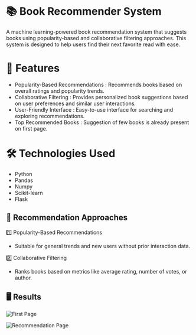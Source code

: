# 📚 Book Recommender System
A machine learning-powered book recommendation system that suggests books using popularity-based and collaborative filtering approaches. This system is designed to help users find their next favorite read with ease.

# 🚀 Features
<ul>
  <li>Popularity-Based Recommendations : Recommends books based on overall ratings and popularity trends.</li>
  <li>Collaborative Filtering : Provides personalized book suggestions based on user preferences and similar user interactions.</li>
  <li>User-Friendly Interface : Easy-to-use interface for searching and exploring recommendations.</li>
  <li>Top Recommended Books : Suggestion of few books is already present on first page. </li>
</ul>

# 🛠️ Technologies Used
<ul>
  <li>Python</li>
  <li>Pandas</li>
  <li>Numpy</li>
  <li>Scikit-learn</li>
  <li>Flask</li>
</ul>

## 🎯 Recommendation Approaches
1️⃣ Popularity-Based Recommendations
<ul>
  <li>Suitable for general trends and new users without prior interaction data.</li>
</ul>
2️⃣ Collaborative Filtering
<ul>
  <li>Ranks books based on metrics like average rating, number of votes, or author.</li>
</ul>

## 🖥️ Results
![First Page](https://github.com/user-attachments/assets/55c0f034-2b9d-4e63-a061-4b2aeb98a99c)


![Recommendation Page](https://github.com/user-attachments/assets/207f3786-7fae-48f1-9b1a-59ab1e50d421)



